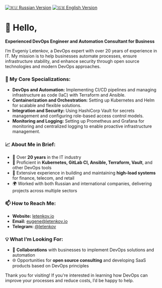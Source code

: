 [![🇷🇺 Russian Version](https://img.shields.io/badge/lang-Russian-blue)](./README.ru.md) 
[![🇬🇧 English Version](https://img.shields.io/badge/lang-English-blue)](./README.md)

# 👋 Hello,

**Experienced DevOps Engineer and Automation Consultant for Business**

I’m Evgeniy Letenkov, a DevOps expert with over 20 years of experience in IT. My mission is to help businesses automate processes, ensure infrastructure stability, and enhance security through open source technologies and modern DevOps approaches.

### 🔧 My Core Specializations:

- **DevOps and Automation:** Implementing CI/CD pipelines and managing infrastructure as code (IaC) with Terraform and Ansible.
- **Containerization and Orchestration:** Setting up Kubernetes and Helm for scalable and flexible solutions.
- **Integration and Security:** Using HashiCorp Vault for secrets management and configuring role-based access control models.
- **Monitoring and Logging:** Setting up Prometheus and Grafana for monitoring and centralized logging to enable proactive infrastructure management.

### 📈 About Me in Brief:

- 📅 Over **20 years** in the IT industry
- 💼 Proficient in **Kubernetes, GitLab CI, Ansible, Terraform, Vault**, and other DevOps tools
- 🏢 Extensive experience in building and maintaining **high-load systems** for finance, telecom, and retail
- 🌍 Worked with both Russian and international companies, delivering projects across multiple sectors

### 📫 How to Reach Me:

- **Website:** [letenkov.io](https://letenkov.io)
- **Email:** [eugene@letenkov.io](mailto:eugene@letenkov.io)
- **Telegram:** [@letenkov](https://t.me/letenkov)

### 💡 What I’m Looking For:

- 🏢 **Collaborations** with businesses to implement DevOps solutions and automation
- 🌐 Opportunities for **open source consulting** and developing SaaS products based on DevOps principles

Thank you for visiting! If you're interested in learning how DevOps can improve your processes and reduce costs, I’d be happy to help.
